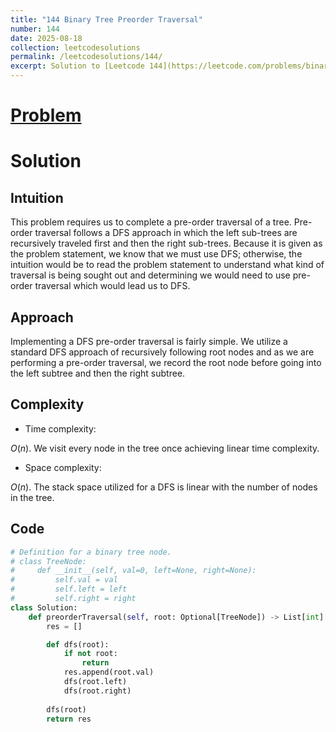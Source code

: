 ```yaml
---
title: "144 Binary Tree Preorder Traversal"
number: 144
date: 2025-08-18
collection: leetcodesolutions
permalink: /leetcodesolutions/144/
excerpt: Solution to [Leetcode 144](https://leetcode.com/problems/binary-tree-preorder-traversal/description/)
---
```

# [Problem](https://leetcode.com/problems/binary-tree-preorder-traversal/description/)

# Solution

## Intuition
<!-- Describe your first thoughts on how to solve this problem. -->
This problem requires us to complete a pre-order traversal of a tree. Pre-order traversal follows a DFS approach in which the left sub-trees are recursively traveled first and then the right sub-trees. Because it is given as the problem statement, we know that we must use DFS; otherwise, the intuition would be to read the problem statement to understand what kind of traversal is being sought out and determining we would need to use pre-order traversal which would lead us to DFS.

## Approach
<!-- Describe your approach to solving the problem. -->
Implementing a DFS pre-order traversal is fairly simple. We utilize a standard DFS approach of recursively following root nodes and as we are performing a pre-order traversal, we record the root node before going into the left subtree and then the right subtree.

## Complexity
- Time complexity:
<!-- Add your time complexity here, e.g. $$O(n)$$ -->
$O(n)$. We visit every node in the tree once achieving linear time complexity.
- Space complexity:
<!-- Add your space complexity here, e.g. $$O(n)$$ -->
$O(n)$. The stack space utilized for a DFS is linear with the number of nodes in the tree.

## Code
```python
# Definition for a binary tree node.
# class TreeNode:
#     def __init__(self, val=0, left=None, right=None):
#         self.val = val
#         self.left = left
#         self.right = right
class Solution:
    def preorderTraversal(self, root: Optional[TreeNode]) -> List[int]:
        res = []

        def dfs(root):
            if not root:
                return
            res.append(root.val)
            dfs(root.left)
            dfs(root.right)
        
        dfs(root)
        return res
```